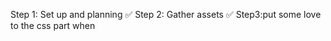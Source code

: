 Step 1: Set up and planning ✅
Step 2: Gather assets ✅ 
Step3:put some love to the css part when 








